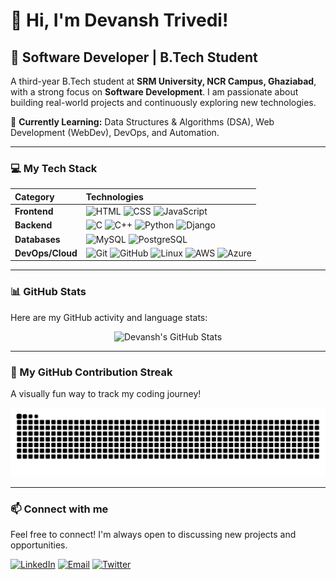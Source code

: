 # 👋 Hi, I'm Devansh Trivedi!

## 🚀 Software Developer | B.Tech Student

A third-year B.Tech student at **SRM University, NCR Campus, Ghaziabad**, with a strong focus on **Software Development**. I am passionate about building real-world projects and continuously exploring new technologies.

🌱 **Currently Learning:** Data Structures & Algorithms (DSA), Web Development (WebDev), DevOps, and Automation.

---

### 💻 My Tech Stack

| Category | Technologies |
| :--- | :--- |
| **Frontend** | ![HTML](https://img.shields.io/badge/HTML5-E34F26?style=for-the-badge&logo=html5&logoColor=white) ![CSS](https://img.shields.io/badge/CSS3-1572B6?style=for-the-badge&logo=css3&logoColor=white) ![JavaScript](https://img.shields.io/badge/JavaScript-F7DF1E?style=for-the-badge&logo=javascript&logoColor=black) |
| **Backend** | ![C](https://img.shields.io/badge/C-00599C?style=for-the-badge&logo=c&logoColor=white) ![C++](https://img.shields.io/badge/C++-00599C?style=for-the-badge&logo=c%2B%2B&logoColor=white) ![Python](https://img.shields.io/badge/Python-3776AB?style=for-the-badge&logo=python&logoColor=white) ![Django](https://img.shields.io/badge/Django-092E20?style=for-the-badge&logo=django&logoColor=white) |
| **Databases** | ![MySQL](https://img.shields.io/badge/MySQL-00000F?style=for-the-badge&logo=mysql&logoColor=white) ![PostgreSQL](https://img.shields.io/badge/PostgreSQL-316192?style=for-the-badge&logo=postgresql&logoColor=white) |
| **DevOps/Cloud** | ![Git](https://img.shields.io/badge/Git-F05032?style=for-the-badge&logo=git&logoColor=white) ![GitHub](https://img.shields.io/badge/GitHub-181717?style=for-the-badge&logo=github&logoColor=white) ![Linux](https://img.shields.io/badge/Linux-FCC624?style=for-the-badge&logo=linux&logoColor=black) ![AWS](https://img.shields.io/badge/AWS-232F3E?style=for-the-badge&logo=amazonaws&logoColor=white) ![Azure](https://img.shields.io/badge/Microsoft%20Azure-0078D4?style=for-the-badge&logo=microsoftazure&logoColor=white) |

---


### 📊 GitHub Stats

Here are my GitHub activity and language stats:

<p align="center">
    <img src="https://github-readme-stats.vercel.app/api?username=itsdevansh5&show_icons=true&theme=tokyonight&hide_border=true&count_private=true" alt="Devansh's GitHub Stats" />
</p>

---

### 🐍 My GitHub Contribution Streak

A visually fun way to track my coding journey!

![Snake animation](https://raw.githubusercontent.com/itsdevansh5/itsdevansh5/output/github-contribution-grid-snake.svg)

---

### 📫 Connect with me

Feel free to connect! I'm always open to discussing new projects and opportunities.

[![LinkedIn](https://img.shields.io/badge/LinkedIn-blue?style=for-the-badge&logo=linkedin&logoColor=white)](https://www.linkedin.com/in/devansh-trivedi-a19527292/)
[![Email](https://img.shields.io/badge/Gmail-D14836?style=for-the-badge&logo=gmail&logoColor=white)](mailto:trivedidevansh1080@gmail.com)
[![Twitter](https://img.shields.io/badge/Twitter-1DA1F2?style=for-the-badge&logo=twitter&logoColor=white)](https://twitter.com/DevTrivedi_4)

